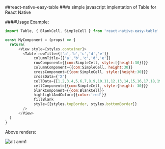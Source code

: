 ##react-native-easy-table
###a simple javascript implentation of Table for React Native

####Usage Example:
```javascript
import Table, { BlankCell, SimpleCell } from 'react-native-easy-table'

const MyComponent = (props) => {
  return(
      <View style={styles.container}>
        <Table rowTitle={['a','b','c','d','e']}
             columnTitle={['a','b','c','d','e']}
             rowComponent={{com:SimpleCell, style:[{height:30}]}}
             columnComponent={{com:SimpleCell, height:30}}
             crossComponent={{com:SimpleCell, style:{height:30}}}
             crossData={'X'}
             cellData={[1,2,3,4,5,6,7,8,9,10,11,12,13,14,15,16,17,18,19,20,21,22,23,24,25]}
             cellComponent={{com:SimpleCell, style:{height: 30}}}
             blankComponent={{com:BlankCell}}
             highlightAndColor={{color:'red'}}
             fillBlank
             style={[styles.topBorder, styles.bottomBorder]}
        />
      </View>
  )
}
```
Above renders:

![alt anm1](https://github.com/pandafeeder/react-native-easy-table/blob/master/screenshoot/QQ20170224-011233-HD.gif)
